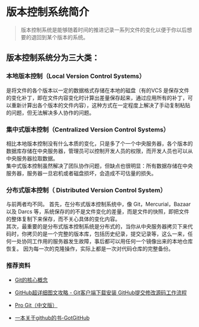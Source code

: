 # 版本控制系统简介

>版本控制系统是能够随着时间的推进记录一系列文件的变化以便于你以后想要的退回到某个版本的系统。

## 版本控制系统分为三大类：

### 本地版本控制（Local Version Control Systems）

是将文件的各个版本以一定的数据格式存储在本地的磁盘（有的VCS 是保存文件的变化补丁，即在文件内容变化时计算出差量保存起来，通过应用所有的补丁，可以重新计算出各个版本的文件内容），这种方式在一定程度上解决了手动复制粘贴的问题，但无法解决多人协作的问题。

### 集中式版本控制（Centralized Version Control Systems）

相比本地版本控制没有什么本质的变化，只是多了个一个中央服务器，各个版本的数据库存储在中央服务器，管理员可以控制开发人员的权限，而开发人员也可以从中央服务器拉取数据。  
集中式版本控制虽然解决了团队协作问题，但缺点也很明显：所有数据存储在中央服务器，服务器一旦宕机或者磁盘损坏，会造成不可估量的损失。

### 分布式版本控制（ Distributed Version Control System）

与前两者均不同。
首先，在分布式版本控制系统中，像 Git，Mercurial，Bazaar 以及 Darcs 等，系统保存的的不是文件变化的差量，而是文件的快照，即把文件的整体复制下来保存，而不关心具体的变化内容。  
其次，最重要的是分布式版本控制系统是分布式的，当你从中央服务器拷贝下来代码时，你拷贝的是一个完整的版本库，包括历史纪录，提交记录等，这么一来，任何一处协同工作用的服务器发生故障，事后都可以用任何一个镜像出来的本地仓库恢复。 因为每一次的克隆操作，实际上都是一次对代码仓库的完整备份。

### 推荐资料

* [Git的核心概念](https://lufficc.com/blog/the-core-conception-of-git)  

* [GitHub超详细图文攻略 - Git客户端下载安装 GitHub提交修改源码工作流程](http://blog.csdn.net/vipzjyno1/article/details/22098621)  

* [Pro Git（中文版）](http://git.oschina.net/progit/)  

* [一本关于github的书-GotGitHub](http://www.worldhello.net/gotgithub/index.html)
